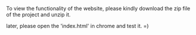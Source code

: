 To view the functionality of the website, please kindly download the zip file of the project and unzip it.

later, please open the 'index.html' in chrome and test it. =)
